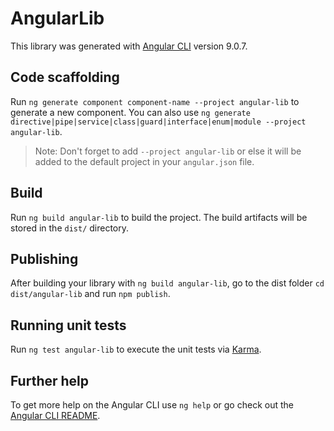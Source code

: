 # AngularLib

This library was generated with [Angular CLI](https://github.com/angular/angular-cli) version 9.0.7.

## Code scaffolding

Run `ng generate component component-name --project angular-lib` to generate a new component. You can also use `ng generate directive|pipe|service|class|guard|interface|enum|module --project angular-lib`.
> Note: Don't forget to add `--project angular-lib` or else it will be added to the default project in your `angular.json` file. 

## Build

Run `ng build angular-lib` to build the project. The build artifacts will be stored in the `dist/` directory.

## Publishing

After building your library with `ng build angular-lib`, go to the dist folder `cd dist/angular-lib` and run `npm publish`.

## Running unit tests

Run `ng test angular-lib` to execute the unit tests via [Karma](https://karma-runner.github.io).

## Further help

To get more help on the Angular CLI use `ng help` or go check out the [Angular CLI README](https://github.com/angular/angular-cli/blob/master/README.md).
